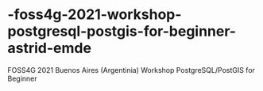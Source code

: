 # -foss4g-2021-workshop-postgresql-postgis-for-beginner-astrid-emde
FOSS4G 2021 Buenos Aires (Argentinia) Workshop PostgreSQL/PostGIS for Beginner 
